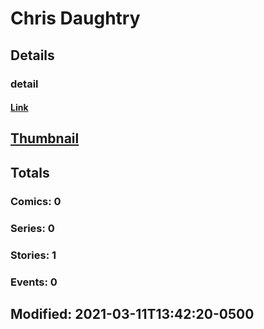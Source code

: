 # Chris  Daughtry 
## Details
### detail
#### [Link](http://marvel.com/comics/creators/14213/chris_daughtry?utm_campaign=apiRef&utm_source=225578a89fc76f3d20fbffda5d17a88d)
## [Thumbnail](http://i.annihil.us/u/prod/marvel/i/mg/b/40/image_not_available.jpg)
## Totals
### Comics: 0
### Series: 0
### Stories: 1
### Events: 0
## Modified: 2021-03-11T13:42:20-0500